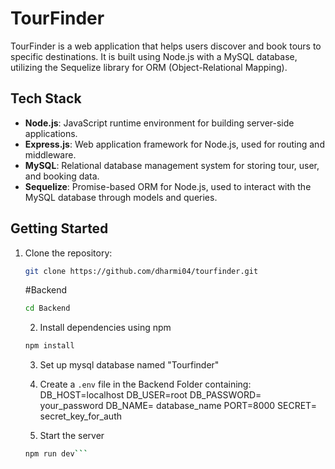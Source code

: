 
# TourFinder

TourFinder is a web application that helps users discover and book tours to specific destinations. It is built using Node.js with a MySQL database, utilizing the Sequelize library for ORM (Object-Relational Mapping).

## Tech Stack

- **Node.js**: JavaScript runtime environment for building server-side applications.
- **Express.js**: Web application framework for Node.js, used for routing and middleware.
- **MySQL**: Relational database management system for storing tour, user, and booking data.
- **Sequelize**: Promise-based ORM for Node.js, used to interact with the MySQL database through models and queries.

## Getting Started

1. Clone the repository:

   ```bash
   git clone https://github.com/dharmi04/tourfinder.git
   ```

   #Backend
   ```bash
   cd Backend
   ```

   2. Install dependencies using npm 
   ```bash
   npm install
   ```
   3. Set up mysql database named "Tourfinder"
   4. Create a `.env` file in the Backend Folder containing:
   DB_HOST=localhost
   DB_USER=root
   DB_PASSWORD= your_password
   DB_NAME= database_name
   PORT=8000
   SECRET= secret_key_for_auth

   4. Start the server
   ```bash
   npm run dev```